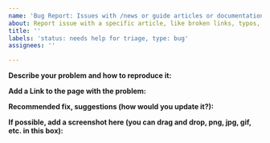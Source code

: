 ```yaml
---
name: 'Bug Report: Issues with /news or guide articles or documentation'
about: Report issue with a specific article, like broken links, typos, missing parts, etc
title: ''
labels: 'status: needs help for triage, type: bug'
assignees: ''

---
```


<!-- 
NOTE: If you want to become an author on freeCodeCamp, you can find everything here: https://www.freecodecamp.org/news/developer-news-style-guide/
-->

**Describe your problem and how to reproduce it:**


**Add a Link to the page with the problem:**


**Recommended fix, suggestions (how would you update it?):**


**If possible, add a screenshot here (you can drag and drop, png, jpg, gif, etc. in this box):**
